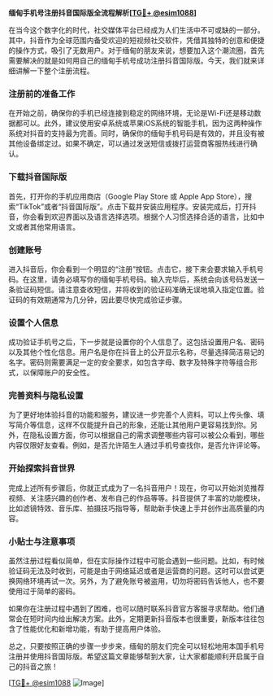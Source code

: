 **缅甸手机号注册抖音国际版全流程解析[[TG💪+ @esim1088](https://t.me/s/esim1088)]**

在当今这个数字化的时代，社交媒体平台已经成为人们生活中不可或缺的一部分。其中，抖音作为全球范围内备受欢迎的短视频社交软件，凭借其独特的创意和便捷的操作方式，吸引了无数用户。对于缅甸的朋友来说，想要加入这个潮流圈，首先需要解决的就是如何用自己的缅甸手机号成功注册抖音国际版。今天，我们就来详细讲解一下整个注册流程。

### 注册前的准备工作

在开始之前，确保你的手机已经连接到稳定的网络环境，无论是Wi-Fi还是移动数据都可以。此外，建议使用安卓系统或苹果iOS系统的智能手机，因为这两种操作系统对抖音的支持最为完善。同时，确保你的缅甸手机号码是有效的，并且没有被其他设备绑定过。如果不确定，可以通过发送短信或拨打运营商客服热线进行确认。

### 下载抖音国际版

首先，打开你的手机应用商店（Google Play Store 或 Apple App Store），搜索“TikTok”或者“抖音国际版”。点击下载并安装应用程序。安装完成后，打开抖音，你会看到欢迎界面以及语言选择选项。根据个人习惯选择合适的语言，比如中文或者其他常用语言。

### 创建账号

进入抖音后，你会看到一个明显的“注册”按钮。点击它，接下来会要求输入手机号码。在这里，请务必填写你的缅甸手机号码。输入完毕后，系统会向该号码发送一条验证码短信。请注意查收短信，并将收到的验证码准确无误地填入指定位置。验证码的有效期通常为几分钟，因此要尽快完成验证步骤。

### 设置个人信息

成功验证手机号之后，下一步就是设置你的个人信息了。这包括设置用户名、密码以及其他个性化信息。用户名是你在抖音上的公开显示名称，尽量选择简洁易记的名字。密码则需要满足一定的安全要求，如包含字母、数字及特殊字符等组合形式，以保障账户的安全性。

### 完善资料与隐私设置

为了更好地体验抖音的功能和服务，建议进一步完善个人资料。可以上传头像、填写简介等信息，这样不仅能提升自己的形象，还能让其他用户更容易找到你。另外，在隐私设置方面，你可以根据自己的需求调整哪些内容可以被公众看到，哪些内容仅限好友查看。例如，是否允许陌生人通过手机号查找你，是否允许评论等。

### 开始探索抖音世界

完成上述所有步骤后，你就正式成为了一名抖音用户！现在，你可以开始浏览推荐视频、关注感兴趣的创作者、发布自己的作品等等。抖音提供了丰富的功能模块，比如滤镜特效、音乐库、拍摄技巧指导等，帮助新手快速上手并创作出高质量的内容。

### 小贴士与注意事项

虽然注册过程看似简单，但在实际操作过程中可能会遇到一些问题。比如，有时候验证码无法及时收到，可能是由于网络延迟或者是运营商的问题。这时可以尝试更换网络环境再试一次。另外，为了避免账号被盗用，切勿将密码告诉他人，也不要使用过于简单的密码。

如果你在注册过程中遇到了困难，也可以随时联系抖音官方客服寻求帮助。他们通常会在短时间内给出解决方案。此外，定期更新抖音版本也很重要，新版本往往包含了性能优化和新增功能，有助于提高用户体验。

总之，只要按照正确的步骤一步步来，缅甸的朋友们完全可以轻松地用本国手机号注册并使用抖音国际版。希望这篇文章能够帮到大家，让大家都能顺利开启属于自己的抖音之旅！

[[TG💪+ @esim1088](https://t.me/s/esim1088) ![Image](https://i.postimg.cc/4NQfJmqS/Snipaste-2025-05-13-00-14-12.png)]